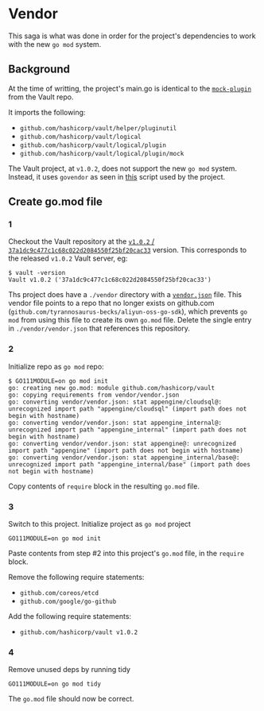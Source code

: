 Vendor
======

This saga is what was done in order for the project's dependencies
to work with the new `go mod` system.

## Background

At the time of writting, the project's main.go is identical to
the [`mock-plugin`](https://github.com/hashicorp/vault/blob/v1.0.2/logical/plugin/mock/mock-plugin/main.go) from the Vault repo.

It imports the following:

* `github.com/hashicorp/vault/helper/pluginutil`
* `github.com/hashicorp/vault/logical`
* `github.com/hashicorp/vault/logical/plugin`
* `github.com/hashicorp/vault/logical/plugin/mock`

The Vault project, at `v1.0.2`, does not support the new `go mod` system. Instead, it uses `govendor` as seen in
[this](https://github.com/hashicorp/vault/blob/v1.0.2/scripts/update_deps.sh) script used by the project.


## Create go.mod file

### 1

Checkout the Vault repository at the [`v1.0.2` / `37a1dc9c477c1c68c022d2084550f25bf20cac33`](https://github.com/hashicorp/vault/tree/37a1dc9c477c1c68c022d2084550f25bf20cac33) version.
This corresponds to the released `v1.0.2` Vault server, eg:

```shell
$ vault -version
Vault v1.0.2 ('37a1dc9c477c1c68c022d2084550f25bf20cac33')
```

Ths project does have a `./vendor` directory with a [`vendor.json`](https://github.com/hashicorp/vault/blob/v1.0.2/vendor/vendor.json) file.
This vendor file points to a repo that no longer exists on github.com (`github.com/tyrannosaurus-becks/aliyun-oss-go-sdk`), which prevents `go mod`
from using this file to create its own `go.mod` file. Delete the single entry in `./vendor/vendor.json` that references this repository.

### 2

Initialize repo as `go mod` repo:

```shell
$ GO111MODULE=on go mod init
go: creating new go.mod: module github.com/hashicorp/vault
go: copying requirements from vendor/vendor.json
go: converting vendor/vendor.json: stat appengine/cloudsql@: unrecognized import path "appengine/cloudsql" (import path does not begin with hostname)
go: converting vendor/vendor.json: stat appengine_internal@: unrecognized import path "appengine_internal" (import path does not begin with hostname)
go: converting vendor/vendor.json: stat appengine@: unrecognized import path "appengine" (import path does not begin with hostname)
go: converting vendor/vendor.json: stat appengine_internal/base@: unrecognized import path "appengine_internal/base" (import path does not begin with hostname)
```

Copy contents of `require` block in the resulting `go.mod` file.

### 3

Switch to this project. Initialize project as `go mod` project

```shell
GO111MODULE=on go mod init
```

Paste contents from step #2 into this project's `go.mod` file, in the `require` block.

Remove the following require statements:
* `github.com/coreos/etcd`
* `github.com/google/go-github`

Add the following require statements:
* `github.com/hashicorp/vault v1.0.2`

### 4

Remove unused deps by running tidy

```shell
GO111MODULE=on go mod tidy
```

The `go.mod` file should now be correct.
